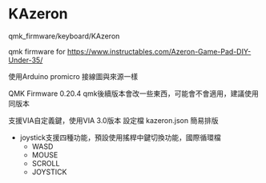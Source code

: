 # KAzeron
qmk_firmware/keyboard/KAzeron

qmk firmware for
https://www.instructables.com/Azeron-Game-Pad-DIY-Under-35/

使用Arduino promicro
接線圖與來源一樣

QMK Firmware 0.20.4
qmk後續版本會改一些東西，可能會不會適用，建議使用同版本

支援VIA自定義鍵，使用VIA 3.0版本
設定檔
kazeron.json 簡易排版

* joystick支援四種功能，預設使用搖桿中鍵切換功能，國際循環檔
  * WASD
  * MOUSE
  * SCROLL
  * JOYSTICK


